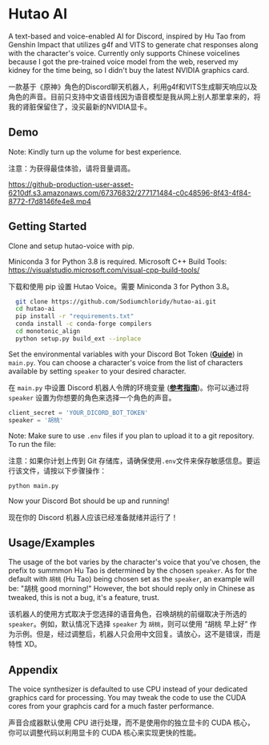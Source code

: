 
# Hutao AI
A text-based and voice-enabled AI for Discord, inspired by Hu Tao from Genshin Impact that utilizes g4f and VITS to generate chat responses along with the character's voice. Currently only supports Chinese voicelines because I got the pre-trained voice model from the web, reserved my kidney for the time being, so I didn't buy the latest NVIDIA graphics card.

一款基于《原神》角色的Discord聊天机器人，利用g4f和VITS生成聊天响应以及角色的声音。目前只支持中文语音线因为语音模型是我从网上别人那里拿来的，将我的肾脏保留住了，没买最新的NVIDIA显卡。

## Demo

Note: Kindly turn up the volume for best experience.

注意：为获得最佳体验，请将音量调高。


https://github-production-user-asset-6210df.s3.amazonaws.com/67376832/277171484-c0c48596-8f43-4f84-8772-f7d8146fe4e8.mp4

## Getting Started

Clone and setup hutao-voice with pip. 

Miniconda 3 for Python 3.8 is required.
Microsoft C++ Build Tools: https://visualstudio.microsoft.com/visual-cpp-build-tools/

下载和使用 pip 设置 Hutao Voice。需要 Miniconda 3 for Python 3.8。


```bash
  git clone https://github.com/Sodiumchloridy/hutao-ai.git
  cd hutao-ai
  pip install -r "requirements.txt"
  conda install -c conda-forge compilers
  cd monotonic_align
  python setup.py build_ext --inplace
```

Set the environmental variables with your Discord Bot Token (**[Guide](https://discordjs.guide/preparations/setting-up-a-bot-application.html#creating-your-bot)**) in `main.py`. You can choose a character's voice from the list of characters available by setting `speaker` to your desired character.

在 `main.py` 中设置 Discord 机器人令牌的环境变量 (**[参考指南](https://discordjs.guide/preparations/setting-up-a-bot-application.html#creating-your-bot)**)。你可以通过将 `speaker` 设置为你想要的角色来选择一个角色的声音。

```javascript
client_secret = 'YOUR_DICORD_BOT_TOKEN'
speaker = '胡桃'
```

Note: Make sure to use `.env` files if you plan to upload it to a git repository. To run the file:

注意：如果你计划上传到 Git 存储库，请确保使用`.env`文件来保存敏感信息。要运行该文件，请按以下步骤操作：

`python main.py`

Now your Discord Bot should be up and running!

现在你的 Discord 机器人应该已经准备就绪并运行了！
## Usage/Examples

The usage of the bot varies by the character's voice that you've chosen, the prefix to summmon Hu Tao is determined by the chosen `speaker`. As for the default with `胡桃` (Hu Tao) being chosen set as the `speaker`, an example will be: "胡桃 good morning!" However, the bot should reply only in Chinese as tweaked, this is not a bug, it's a feature, trust.

该机器人的使用方式取决于您选择的语音角色，召唤胡桃的前缀取决于所选的 `speaker`。例如，默认情况下选择 `speaker` 为 `胡桃`，则可以使用 “胡桃 早上好” 作为示例。但是，经过调整后，机器人只会用中文回复。请放心，这不是错误，而是特性 XD。

## Appendix

The voice synthesizer is defaulted to use CPU instead of your dedicated graphics card for processing. You may tweak the code to use the CUDA cores from your graphcis card for a much faster performance.

声音合成器默认使用 CPU 进行处理，而不是使用你的独立显卡的 CUDA 核心，你可以调整代码以利用显卡的 CUDA 核心来实现更快的性能。
